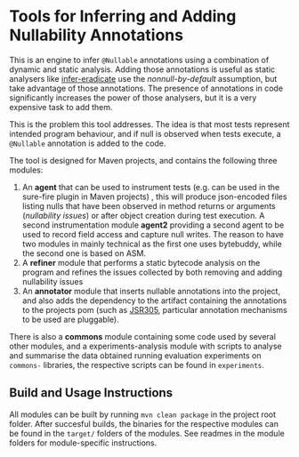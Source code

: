 # Tools for Inferring and Adding Nullability Annotations

This is an engine to infer `@Nullable` annotations using a combination of dynamic and static analysis. Adding those annotations is 
 useful as static analysers like [infer-eradicate](https://fbinfer.com/docs/next/checker-eradicate/) use the *nonnull-by-default* assumption, but take advantage of those annotations. 
The presence of annotations in code significantly increases the power of those analysers, but it is a very expensive task to add them.

This is the problem this tool addresses. The idea is that most tests represent intended program behaviour, and if null is observed when tests execute, a
```@Nullable``` annotation is added to the code.

The tool is designed for Maven projects, and contains the following three modules: 

1. An __agent__  that can be used to instrument tests (e.g. can be used in the sure-fire plugin in Maven projects) , this will produce json-encoded files listing nulls that have been observed in method returns or arguments (*nullability issues*) or after object creation during test execution. 
   A second instrumentation module __agent2__ providing a second agent to be used to record field access and capture null writes. The reason to have two modules in mainly technical as the first one uses bytebuddy, while the second one is based on ASM.
2. A __refiner__ module that performs a static bytecode analysis on the program and refines the issues collected by both removing and adding nullability issues
3. An __annotator__ module that inserts nullable annotations into the project, and also adds the dependency to the artifact containing the annotations to the projects pom (such as [JSR305](https://mvnrepository.com/artifact/com.google.code.findbugs/jsr305), particular annotation mechanisms to be used are pluggable).

There is also a __commons__ module containing some code used by several other modules, and a experiments-analysis module
with scripts to analyse and summarise the data obtained running evaluation experiments on `commons-` libraries, the respective
scripts can be found in `experiments`. 

## Build and Usage Instructions

All modules can be built by running `mvn clean package` in the project root folder. After succesful builds, the binaries for the respective modules can be found in 
the `target/` folders of the modules. See readmes in the module folders for module-specific instructions. 